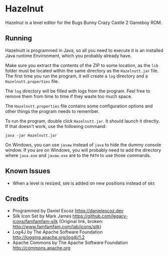 Hazelnut
========

Hazelnut is a level editor for the Bugs Bunny Crazy Castle 2 Gameboy ROM.


Running
-------

Hazelnutt is programmed in Java, so all you need to execute it is an
installed Java runtime Environment, which you probably already have.

Make sure you extract the contents of the ZIP to some location, as the
`lib` folder must be located within the same directory as the
`Hazelnutt.jar` file. The first time you run the program, it will
create a `log` directory and a `Hazelnutt.properties` file.

The `log` directory will be filled with logs from the program. Feel free
to remove them from time to time if they waste too much space.

The `Hazelnutt.properties` file contains some configuration options and
other things the program needs to remember.

To run the program, double click `Hazelnutt.jar`. It should launch it
directly. If that doesn't work, use the following command:

    java -jar Hazelnutt.jar

On Windows, you can use `javaw` instead of `java` to hide the dummy console
window.  If you are on Windows, you will probably need to add the directory
where `java.exe` and `javaw.exe` are to the `PATH` to use those commands.


Known Issues
------------

   + When a level is resized, `$00` is added on new positions instead of `$03`


Credits
-------

- Programmed by Daniel Escoz <https://danielescoz.dev>
- Silk Icon Set by Mark James <https://github.com/legacy-icons/famfamfam-silk> (Original link, broken: <http://www.famfamfam.com/lab/icons/silk>)
- Log4J by The Apache Software Foundation <http://logging.apache.org/log4j/1.2>
- Apache Commons by The Apache Software Foundation <http://commons.apache.org>

